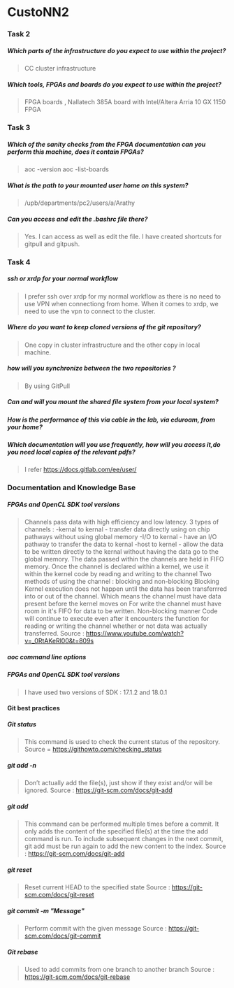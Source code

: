 # CustoNN2
### Task 2
##### Which parts of the infrastructure do you expect to use within the project?
> CC cluster infrastructure

##### Which tools, FPGAs and boards do you expect to use within the project?
>FPGA boards , Nallatech 385A board with Intel/Altera Arria 10 GX 1150 FPGA

### Task 3
##### Which of the sanity checks from the FPGA documentation can you perform this machine, does it contain FPGAs? 
> aoc -version
aoc -list-boards 



##### What is the path to your mounted user home on this system?
> /upb/departments/pc2/users/a/Arathy

##### Can you access and edit the .bashrc file there?
> Yes. I can access as well as edit the file. I have created shortcuts for gitpull and gitpush.

### Task 4

##### ssh or xrdp for your normal workflow
> I prefer ssh over xrdp for my normal workflow as there is no need to use VPN when connectiong from home. When it comes to xrdp, we need to use the vpn to connect to the cluster.

##### Where do you want to keep cloned versions of the git repository?
> One copy in cluster infrastructure and the other copy in local machine.

##### how will you synchronize between the two repositories ?
> By using GitPull

##### Can and will you mount the shared file system from your local system? 

##### How is the performance of this via cable in the lab, via eduroam, from your home?

##### Which documentation will you use frequently, how will you access it,do you need local copies of the relevant pdfs?
> I refer https://docs.gitlab.com/ee/user/

### Documentation and Knowledge Base
##### FPGAs and OpenCL SDK tool versions
> Channels pass data with high efficiency and low latency.
3 types of channels : 
-kernal to kernal - transfer data directly using on chip pathways without using global memory
-I/O to kernal - have an I/O pathway to transfer the data to kernal
-host to kernel - allow the data to be written directly to the kernal without having the data go to the global memory.
The data passed within the channels are held in FIFO memory.
Once the channel is declared within a kernel, we use it within the kernel code by reading and writing to the channel
Two methods of using the channel : blocking and non-blocking
Blocking
Kernel execution does not happen until the data has been transferrred into or out of the channel.
Which means the channel must have data present before the kernel moves on
For write the channel must have room in it's FIFO for data to be written.
Non-blocking manner
Code will continue to execute even after it encounters the function for reading or writing the channel whether
or not data was actually transferred.
Source : https://www.youtube.com/watch?v=_0RtAKeRl00&t=809s

##### aoc command line options
> 



##### FPGAs and OpenCL SDK tool versions
> I have used two versions of SDK : 17.1.2 and 18.0.1

#### Git best practices
##### Git status
> This command is used to check the current status of the repository.
Source = https://githowto.com/checking_status

##### git add -n
> Don’t actually add the file(s), just show if they exist and/or will be ignored.
Source : https://git-scm.com/docs/git-add

##### git add
> This command can be performed multiple times before a commit. It only adds the content of the specified file(s) at the time the add command is run.
To include subsequent changes in the next commit, git add must be run again to add the new content to the index.
Source : https://git-scm.com/docs/git-add

##### git reset
> Reset current HEAD to the specified state
Source : https://git-scm.com/docs/git-reset

##### git commit -m "Message"	
> Perform commit with the given message 
Source : https://git-scm.com/docs/git-commit

##### Git rebase
> Used to add commits from one branch to another branch
Source : https://git-scm.com/docs/git-rebase

 

